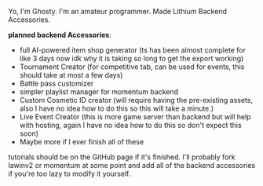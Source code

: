 Yo, I'm Ghosty. I'm an amateur programmer. Made Lithium Backend Accessories.

**planned backend Accessories**:
- full AI-powered item shop generator (ts has been almost complete for like 3 days now idk why it is taking so long to get the export working)
- Tournament Creator (for competitive tab, can be used for events, this should take at most a few days)
- Battle pass customizer
- simpler playlist manager for momentum backend
- Custom Cosmetic ID creator (will require having the pre-existing assets, also I have no idea how to do this so this will take a minute.)
- Live Event Creator (this is more game server than backend but will help with hosting, again I have no idea how to do this so don't expect this soon)
- Maybe more if I ever finish all of these

tutorials should be on the GitHub page if it's finished. I'll probably fork lawinv2 or momentum at some point and add all of the backend accessories if you're too lazy to modify it yourself.
